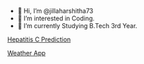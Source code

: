 - 👋 Hi, I’m @jillaharshitha73
- 👀 I’m interested in Coding.
- 🌱 I’m currently Studying B.Tech 3rd Year.
<!---
jillaharshitha73/jillaharshitha73 is a ✨ special ✨ repository because its `README.md` (this file) appears on your GitHub profile.
You can click the Preview link to take a look at your changes.
--->
[Hepatitis C Prediction](https://github.com/Bhavanalagadapati/Hepatitis-C-Prediction)

[Weather App](https://github.com/jillaharshitha73/Weather-App)
